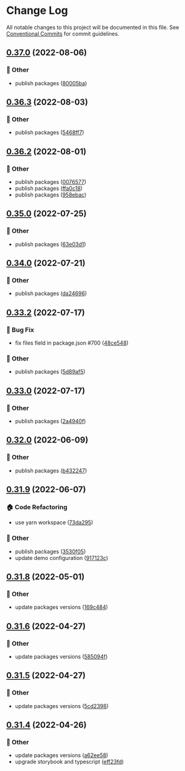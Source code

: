 # Change Log

All notable changes to this project will be documented in this file.
See [Conventional Commits](https://conventionalcommits.org) for commit guidelines.

## [0.37.0](https://github.com/daybrush/moveable/blob/master/packages/preact-moveable/compare/preact-moveable@0.36.3...preact-moveable@0.37.0) (2022-08-06)


### :mega: Other

* publish packages ([80005ba](https://github.com/daybrush/moveable/blob/master/packages/preact-moveable/commit/80005bada5651afd0c5487a193ab321b22ab1b55))



## [0.36.3](https://github.com/daybrush/moveable/blob/master/packages/preact-moveable/compare/preact-moveable@0.36.2...preact-moveable@0.36.3) (2022-08-03)


### :mega: Other

* publish packages ([5468ff7](https://github.com/daybrush/moveable/blob/master/packages/preact-moveable/commit/5468ff763bfa3f30e637ce8f504af09152b22c5c))



## [0.36.2](https://github.com/daybrush/moveable/blob/master/packages/preact-moveable/compare/preact-moveable@0.35.0...preact-moveable@0.36.2) (2022-08-01)


### :mega: Other

* publish packages ([0076577](https://github.com/daybrush/moveable/blob/master/packages/preact-moveable/commit/00765776ba92b5ca691c1aefd1c20687952373d9))
* publish packages ([ffa0c18](https://github.com/daybrush/moveable/blob/master/packages/preact-moveable/commit/ffa0c18bb6970d6f8d88a49db23b11620e704618))
* publish packages ([958ebac](https://github.com/daybrush/moveable/blob/master/packages/preact-moveable/commit/958ebace6032eafb17f1ce366394b440671b45b3))



## [0.35.0](https://github.com/daybrush/moveable/blob/master/packages/preact-moveable/compare/preact-moveable@0.34.0...preact-moveable@0.35.0) (2022-07-25)


### :mega: Other

* publish packages ([63e03d1](https://github.com/daybrush/moveable/blob/master/packages/preact-moveable/commit/63e03d1d5f69e56c7df6d357c58d7acd06932e80))



## [0.34.0](https://github.com/daybrush/moveable/blob/master/packages/preact-moveable/compare/preact-moveable@0.33.2...preact-moveable@0.34.0) (2022-07-21)


### :mega: Other

* publish packages ([da24696](https://github.com/daybrush/moveable/blob/master/packages/preact-moveable/commit/da24696977c24b6ea54a433192d15bb7ecbc62e9))



## [0.33.2](https://github.com/daybrush/moveable/blob/master/packages/preact-moveable/compare/preact-moveable@0.33.0...preact-moveable@0.33.2) (2022-07-17)


### :bug: Bug Fix

* fix files field in package.json #700 ([48ce548](https://github.com/daybrush/moveable/blob/master/packages/preact-moveable/commit/48ce548438dd0a7da9f544730b2fc3ab65073775))


### :mega: Other

* publish packages ([5d89af5](https://github.com/daybrush/moveable/blob/master/packages/preact-moveable/commit/5d89af521d1a288d4d9ca7923e0e9654e8f97d53))



## [0.33.0](https://github.com/daybrush/moveable/blob/master/packages/preact-moveable/compare/preact-moveable@0.32.0...preact-moveable@0.33.0) (2022-07-17)


### :mega: Other

* publish packages ([2a4940f](https://github.com/daybrush/moveable/blob/master/packages/preact-moveable/commit/2a4940f74997fae24c7d77c553a6bc6be1301d40))



## [0.32.0](https://github.com/daybrush/moveable/blob/master/packages/preact-moveable/compare/preact-moveable@0.31.9...preact-moveable@0.32.0) (2022-06-09)


### :mega: Other

* publish packages ([b432247](https://github.com/daybrush/moveable/blob/master/packages/preact-moveable/commit/b4322470bcd3bb05fc67d2c89eedd737f8b4b67a))



## [0.31.9](https://github.com/daybrush/moveable/blob/master/packages/preact-moveable/compare/preact-moveable@0.31.8...preact-moveable@0.31.9) (2022-06-07)


### :house: Code Refactoring

* use yarn workspace ([73da295](https://github.com/daybrush/moveable/blob/master/packages/preact-moveable/commit/73da295064845a3791782c1777a9c555272a0af0))


### :mega: Other

* publish packages ([3530f05](https://github.com/daybrush/moveable/blob/master/packages/preact-moveable/commit/3530f0526081b0c010e6c964265b466713f0212e))
* update demo configuration ([917123c](https://github.com/daybrush/moveable/blob/master/packages/preact-moveable/commit/917123cdea2830e8e8f4a8d7b2a99654f16682ef))



## [0.31.8](https://github.com/daybrush/moveable/blob/master/packages/preact-moveable/compare/preact-moveable@0.31.6...preact-moveable@0.31.8) (2022-05-01)


### :mega: Other

* update packages versions ([169c484](https://github.com/daybrush/moveable/blob/master/packages/preact-moveable/commit/169c48417bb4bc07c59e227c545e379dbf43d15b))



## [0.31.6](https://github.com/daybrush/moveable/blob/master/packages/preact-moveable/compare/preact-moveable@0.31.5...preact-moveable@0.31.6) (2022-04-27)


### :mega: Other

* update packages versions ([585094f](https://github.com/daybrush/moveable/blob/master/packages/preact-moveable/commit/585094f76ec6e1556159ac357d6ac83ebab953ae))



## [0.31.5](https://github.com/daybrush/moveable/blob/master/packages/preact-moveable/compare/preact-moveable@0.31.4...preact-moveable@0.31.5) (2022-04-27)


### :mega: Other

* update packages versions ([5cd2398](https://github.com/daybrush/moveable/blob/master/packages/preact-moveable/commit/5cd2398dbb4dbbda24032641fe5bf111780b75fc))



## [0.31.4](https://github.com/daybrush/moveable/blob/master/packages/preact-moveable/compare/preact-moveable@0.31.3...preact-moveable@0.31.4) (2022-04-26)


### :mega: Other

* update packages versions ([a62ee58](https://github.com/daybrush/moveable/blob/master/packages/preact-moveable/commit/a62ee58b9bc32f06edc95d55ea28b60c20881ac4))
* upgrade storybook and typescript ([eff23fd](https://github.com/daybrush/moveable/blob/master/packages/preact-moveable/commit/eff23fd7340964ed0e3e6f5930e56558c4d91d18))
